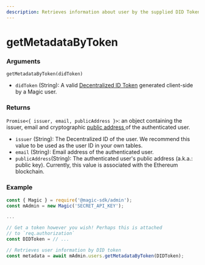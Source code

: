 ```yaml
---
description: Retrieves information about user by the supplied DID Token.
---
```


# getMetadataByToken

### Arguments

`getMetadataByToken(didToken)`

* `didToken` \(String\): A valid [Decentralized ID Token](../../../../tutorials/decentralized-id.md) generated client-side by a Magic user.

### Returns

`Promise<{ issuer, email, publicAddress }>`: an object containing the issuer, email and cryptographic [public address ](https://support.blockchain.com/hc/en-us/articles/360000951966-Public-and-private-keys)of the authenticated user.

* `issuer` \(String\): The Decentralized ID of the user.  We recommend this value to be used as the user ID in your own tables.
* `email` \(String\): Email address of the authenticated user.
* `publicAddress`\(String\): The authenticated user's public address \(a.k.a.: public key\). Currently, this value is associated with the Ethereum blockchain.

### Example

```typescript
const { Magic } = require('@magic-sdk/admin');
const mAdmin = new Magic('SECRET_API_KEY');

...

// Get a token however you wish! Perhaps this is attached
// to `req.authorization`
const DIDToken = // ...

// Retrieves user information by DID token
const metadata = await mAdmin.users.getMetadataByToken(DIDToken);
```

